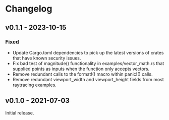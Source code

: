 # Changelog


## v0.1.1 - 2023-10-15
### Fixed
- Update Cargo.toml dependencies to pick up the latest versions of crates that have known security issues.
- Fix bad test of magnitude() functionality in examples/vector_math.rs that supplied points as inputs when the function only accepts vectors.
- Remove redundant calls to the format!() macro within panic!() calls.
- Remove redundant viewport_width and viewport_height fields from most raytracing examples.

## v0.1.0 - 2021-07-03
Initial release.